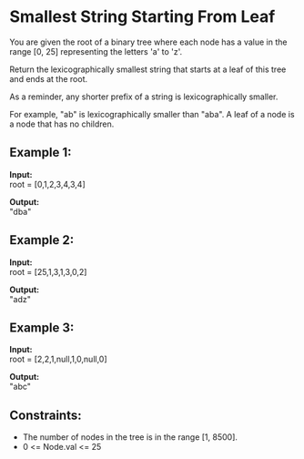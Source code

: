 # Smallest String Starting From Leaf

You are given the root of a binary tree where each node has a value in the range [0, 25] representing the letters 'a' to 'z'.

Return the lexicographically smallest string that starts at a leaf of this tree and ends at the root.

As a reminder, any shorter prefix of a string is lexicographically smaller.

For example, "ab" is lexicographically smaller than "aba".
A leaf of a node is a node that has no children.

## Example 1:

**Input:**  
root = [0,1,2,3,4,3,4]

**Output:**  
"dba"

## Example 2:

**Input:**  
root = [25,1,3,1,3,0,2]

**Output:**  
"adz"

## Example 3:

**Input:**  
root = [2,2,1,null,1,0,null,0]

**Output:**  
"abc"

## Constraints:

- The number of nodes in the tree is in the range [1, 8500].
- 0 <= Node.val <= 25
